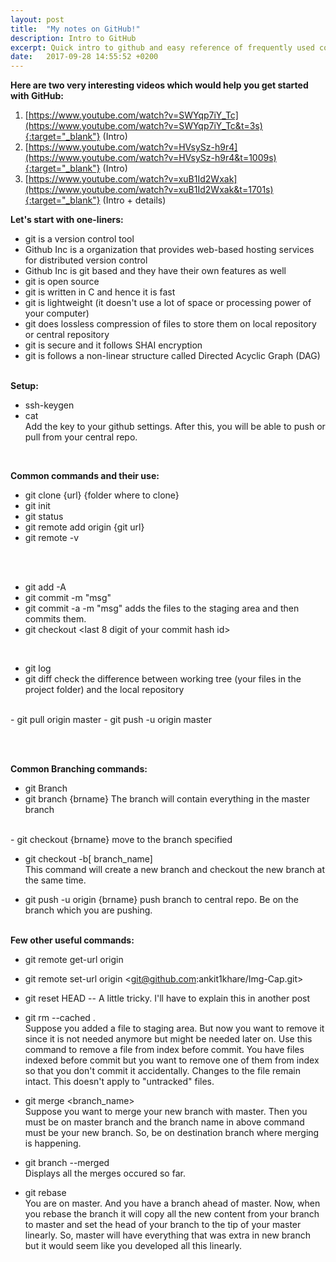 ```yaml
---
layout: post
title:  "My notes on GitHub!"
description: Intro to GitHub
excerpt: Quick intro to github and easy reference of frequently used commands 
date:   2017-09-28 14:55:52 +0200
---
```

**Here are two very interesting videos which would help you get started with GitHub:**
1. [https://www.youtube.com/watch?v=SWYqp7iY_Tc](https://www.youtube.com/watch?v=SWYqp7iY_Tc&t=3s){:target="_blank"} (Intro)
2. [https://www.youtube.com/watch?v=HVsySz-h9r4](https://www.youtube.com/watch?v=HVsySz-h9r4&t=1009s){:target="_blank"} (Intro)
3. [https://www.youtube.com/watch?v=xuB1Id2Wxak](https://www.youtube.com/watch?v=xuB1Id2Wxak&t=1701s){:target="_blank"} (Intro + details)

**Let's start with one-liners:**
- git is a version control tool 
- Github Inc is a organization that provides web-based hosting services for distributed version control
- Github Inc is git based and they have their own features as well
- git is open source 
- git is  written in C and hence it is fast
- git is lightweight (it doesn't use a lot of space or processing power of your computer)
- git does lossless compression of files to store them on local repository or central repository 
- git is secure and it follows SHAI encryption
- git is follows a non-linear structure called Directed Acyclic Graph (DAG)
<br><br>

**Setup:**
- ssh-keygen
- cat <path of ssh key>
<br> Add the key to your github settings. After this, you will be able to push or pull from your central repo.
  
<br>

**Common commands and their use:**
- git clone {url} {folder where to clone}
- git init
- git status
- git remote add origin {git url}
- git remote -v

<br><br>
- git add -A
- git commit -m "msg"
- git commit -a -m "msg"
adds the files to the staging area and then commits them.
- git checkout <last 8 digit of your commit hash id> <filename to revert>

<br>

- git log
- git diff
check the difference between working tree (your files in the project folder) and the local repository  

<br>
- git pull origin master
- git push -u origin master

<br><br>

**Common Branching commands:**
- git Branch
- git branch {brname}
The branch will contain everything in the master branch

<br>
- git checkout {brname}
move to the branch specified

- git checkout -b[ branch_name]
<br>This command will create a new branch and checkout the new branch at the same time.

- git push -u origin {brname}
push branch to central repo. Be on the branch which you are pushing. 
<br><br>

**Few other useful commands:**
- git remote get-url origin
- git remote set-url origin  <git@github.com:ankit1khare/Img-Cap.git>

- git reset HEAD --
A little tricky. I'll have to explain this in another post

- git rm --cached . 
<br>Suppose you added a file to staging area. But now you want to remove it since it is not needed anymore but might be needed later on. Use this command to remove a file from index before commit. You have files indexed before commit but you want to remove one of them from index so that you don't commit it accidentally. Changes to the file remain intact. This doesn't apply to "untracked" files.

- git merge <branch_name>
<br>Suppose you want to merge your new branch with master. Then you must be on master branch and the branch name in above command must be your new branch. So, be on destination branch where merging is happening.

- git branch --merged
<br> Displays all the merges occured so far.

- git rebase <branch-name>
<br> You are on master. And you have a branch ahead of master. Now, when you rebase the branch it will copy all the new content from your branch to master and set the head of your branch to the tip of your master linearly. So, master will have everything that was extra in new branch but it would seem like you developed all this linearly.
  
